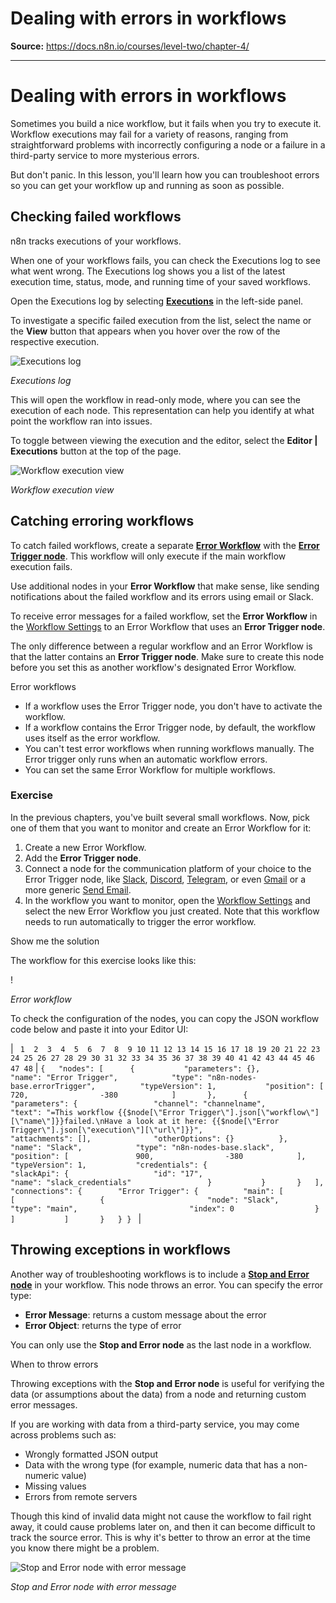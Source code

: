 # Dealing with errors in workflows

**Source:** https://docs.n8n.io/courses/level-two/chapter-4/

---

# Dealing with errors in workflows

Sometimes you build a nice workflow, but it fails when you try to execute it. Workflow executions may fail for a variety of reasons, ranging from straightforward problems with incorrectly configuring a node or a failure in a third-party service to more mysterious errors.

But don't panic. In this lesson, you'll learn how you can troubleshoot errors so you can get your workflow up and running as soon as possible.

## Checking failed workflows

n8n tracks executions of your workflows.

When one of your workflows fails, you can check the Executions log to see what went wrong. The Executions log shows you a list of the latest execution time, status, mode, and running time of your saved workflows.

Open the Executions log by selecting [**Executions**](../../../workflows/executions/#execution-modes) in the left-side panel.

To investigate a specific failed execution from the list, select the name or the **View** button that appears when you hover over the row of the respective execution.

![Executions log](/_images/courses/level-two/chapter-four/explanation_workflowexecutions.png)

*Executions log*

This will open the workflow in read-only mode, where you can see the execution of each node. This representation can help you identify at what point the workflow ran into issues.

To toggle between viewing the execution and the editor, select the **Editor | Executions** button at the top of the page.

![Workflow execution view](/_images/courses/level-two/chapter-four/explanation_workflowexecutions_readonly.png)

*Workflow execution view*

## Catching erroring workflows

To catch failed workflows, create a separate [**Error Workflow**](../../../flow-logic/error-handling/) with the [**Error Trigger node**](../../../integrations/builtin/core-nodes/n8n-nodes-base.errortrigger/). This workflow will only execute if the main workflow execution fails.

Use additional nodes in your **Error Workflow** that make sense, like sending notifications about the failed workflow and its errors using email or Slack.

To receive error messages for a failed workflow, set the **Error Workflow** in the [Workflow Settings](../../../workflows/settings/) to an Error Workflow that uses an **Error Trigger node**.

The only difference between a regular workflow and an Error Workflow is that the latter contains an **Error Trigger node**. Make sure to create this node before you set this as another workflow's designated Error Workflow.

Error workflows

- If a workflow uses the Error Trigger node, you don't have to activate the workflow.
- If a workflow contains the Error Trigger node, by default, the workflow uses itself as the error workflow.
- You can't test error workflows when running workflows manually. The Error trigger only runs when an automatic workflow errors.
- You can set the same Error Workflow for multiple workflows.

### Exercise

In the previous chapters, you've built several small workflows. Now, pick one of them that you want to monitor and create an Error Workflow for it:

1. Create a new Error Workflow.
2. Add the **Error Trigger node**.
3. Connect a node for the communication platform of your choice to the Error Trigger node, like [Slack](../../../integrations/builtin/app-nodes/n8n-nodes-base.slack/), [Discord](../../../integrations/builtin/app-nodes/n8n-nodes-base.discord/), [Telegram](../../../integrations/builtin/app-nodes/n8n-nodes-base.telegram/), or even [Gmail](../../../integrations/builtin/app-nodes/n8n-nodes-base.gmail/) or a more generic [Send Email](../../../integrations/builtin/core-nodes/n8n-nodes-base.sendemail/).
4. In the workflow you want to monitor, open the [Workflow Settings](../../../workflows/settings/) and select the new Error Workflow you just created. Note that this workflow needs to run automatically to trigger the error workflow.

Show me the solution

The workflow for this exercise looks like this:

!

*Error workflow*

To check the configuration of the nodes, you can copy the JSON workflow code below and paste it into your Editor UI:

| ```  1  2  3  4  5  6  7  8  9 10 11 12 13 14 15 16 17 18 19 20 21 22 23 24 25 26 27 28 29 30 31 32 33 34 35 36 37 38 39 40 41 42 43 44 45 46 47 48 ``` | ``` { 	"nodes": [ 		{ 			"parameters": {}, 			"name": "Error Trigger", 			"type": "n8n-nodes-base.errorTrigger", 			"typeVersion": 1, 			"position": [ 				720, 				-380 			] 		}, 		{ 			"parameters": { 				"channel": "channelname", 				"text": "=This workflow {{$node[\"Error Trigger\"].json[\"workflow\"][\"name\"]}}failed.\nHave a look at it here: {{$node[\"Error Trigger\"].json[\"execution\"][\"url\"]}}", 				"attachments": [], 				"otherOptions": {} 			}, 			"name": "Slack", 			"type": "n8n-nodes-base.slack", 			"position": [ 				900, 				-380 			], 			"typeVersion": 1, 			"credentials": { 				"slackApi": { 					"id": "17", 					"name": "slack_credentials" 				} 			} 		} 	], 	"connections": { 		"Error Trigger": { 			"main": [ 				[ 					{ 						"node": "Slack", 						"type": "main", 						"index": 0 					} 				] 			] 		} 	} }  ``` |

## Throwing exceptions in workflows

Another way of troubleshooting workflows is to include a [**Stop and Error node**](../../../integrations/builtin/core-nodes/n8n-nodes-base.stopanderror/) in your workflow. This node throws an error. You can specify the error type:

- **Error Message**: returns a custom message about the error
- **Error Object**: returns the type of error

You can only use the **Stop and Error node** as the last node in a workflow.

When to throw errors

Throwing exceptions with the **Stop and Error node** is useful for verifying the data (or assumptions about the data) from a node and returning custom error messages.

If you are working with data from a third-party service, you may come across problems such as:

- Wrongly formatted JSON output
- Data with the wrong type (for example, numeric data that has a non-numeric value)
- Missing values
- Errors from remote servers

Though this kind of invalid data might not cause the workflow to fail right away, it could cause problems later on, and then it can become difficult to track the source error. This is why it's better to throw an error at the time you know there might be a problem.

![Stop and Error node with error message](/_images/courses/level-two/chapter-four/exercise_errors_stopanderror.png)

*Stop and Error node with error message*
